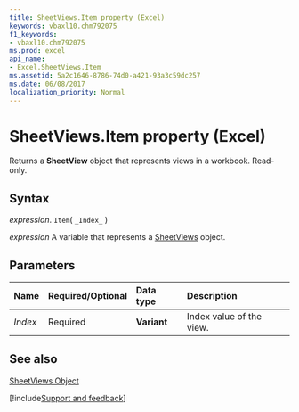 ```yaml
---
title: SheetViews.Item property (Excel)
keywords: vbaxl10.chm792075
f1_keywords:
- vbaxl10.chm792075
ms.prod: excel
api_name:
- Excel.SheetViews.Item
ms.assetid: 5a2c1646-8786-74d0-a421-93a3c59dc257
ms.date: 06/08/2017
localization_priority: Normal
---
```



# SheetViews.Item property (Excel)

Returns a  **SheetView** object that represents views in a workbook. Read-only.


## Syntax

_expression_. `Item`( `_Index_` )

_expression_ A variable that represents a [SheetViews](./Excel.SheetViews.md) object.


## Parameters



|Name|Required/Optional|Data type|Description|
|:-----|:-----|:-----|:-----|
| _Index_|Required| **Variant**|Index value of the view.|

## See also


[SheetViews Object](Excel.SheetViews.md)

[!include[Support and feedback](~/includes/feedback-boilerplate.md)]